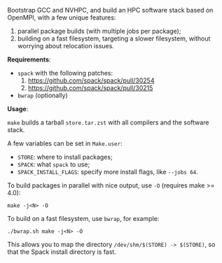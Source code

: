 Bootstrap GCC and NVHPC, and build an HPC software stack based on OpenMPI, with a few
unique features:

1. parallel package builds (with multiple jobs per package);
2. building on a fast filesystem, targeting a slower filesystem, without worrying
   about relocation issues.

**Requirements**:

- `spack` with the following patches:
  1. https://github.com/spack/spack/pull/30254
  2. https://github.com/spack/spack/pull/30215
- `bwrap` (optionally)


**Usage**:

`make` builds a tarball `store.tar.zst` with all compilers and the software stack.

A few variables can be set in `Make.user`:

- `STORE`: where to install packages;
- `SPACK`: what `spack` to use;
- `SPACK_INSTALL_FLAGS`: specify more install flags, like `--jobs 64`.

To build packages in parallel with nice output, use `-O` (requires make >= 4.0):

```
make -j<N> -O
```

To build on a fast filesystem, use `bwrap`, for example:

```
./bwrap.sh make -j<N> -O
```

This allows you to map the directory `/dev/shm/$(STORE) -> $(STORE)`, so that the Spack
install directory is fast.